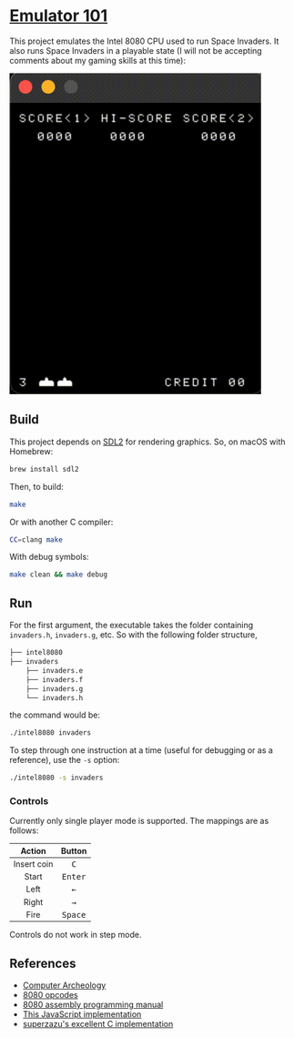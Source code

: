 # [Emulator 101](http://emulator101.com/)

This project emulates the Intel 8080 CPU used to run Space Invaders. It also runs Space Invaders in a playable state (I will not be accepting comments about my gaming skills at this time):

![Attract mode](img/demo.gif)

## Build

This project depends on [SDL2](https://www.libsdl.org/) for rendering graphics. So, on macOS with Homebrew:

```bash
brew install sdl2
```

Then, to build:

```bash
make
```

Or with another C compiler:

```bash
CC=clang make
```

With debug symbols:

```bash
make clean && make debug
```

## Run

For the first argument, the executable takes the folder containing `invaders.h`, `invaders.g`, etc. So with the following folder structure,

```plain
├── intel8080
├── invaders
    ├── invaders.e
    ├── invaders.f
    ├── invaders.g
    └── invaders.h
```

the command would be:

```bash
./intel8080 invaders
```

To step through one instruction at a time (useful for debugging or as a reference), use the `-s` option:

```bash
./intel8080 -s invaders
```

### Controls

Currently only single player mode is supported. The mappings are as follows:

|Action|Button|
|:---:|:---:|
|Insert coin|<kbd>C</kbd>|
|Start|<kbd>Enter</kbd>|
|Left|<kbd>←</kbd>|
|Right|<kbd>→</kbd>|
|Fire|<kbd>Space</kbd>|

Controls do not work in step mode.

## References

* [Computer Archeology](http://computerarcheology.com/Arcade/SpaceInvaders/Hardware.html)
* [8080 opcodes](http://www.emulator101.com/reference/8080-by-opcode.html)
* [8080 assembly programming manual](http://altairclone.com/downloads/manuals/8080%20Programmers%20Manual.pdf)
* [This JavaScript implementation](https://bluishcoder.co.nz/js8080/)
* [superzazu's excellent C implementation](https://github.com/superzazu/8080)
